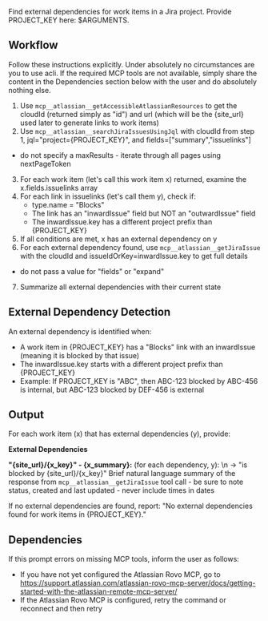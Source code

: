 Find external dependencies for work items in a Jira project. Provide PROJECT_KEY here: $ARGUMENTS.

## Workflow

Follow these instructions explicitly. Under absolutely no circumstances are you to use acli. If the required MCP tools are not available, simply share the content in the Dependencies section below with the user and do absolutely nothing else.
1. Use `mcp__atlassian__getAccessibleAtlassianResources` to get the cloudId (returned simply as "id") and url (which will be the {site_url} used later to generate links to work items)
2. Use `mcp__atlassian__searchJiraIssuesUsingJql` with cloudId from step 1, jql="project={PROJECT_KEY}", and fields=["summary","issuelinks"]
  - do not specify a maxResults - iterate through all pages using nextPageToken
3. For each work item (let's call this work item x) returned, examine the x.fields.issuelinks array
4. For each link in issuelinks (let's call them y), check if:
   - type.name = "Blocks"
   - The link has an "inwardIssue" field but NOT an "outwardIssue" field
   - The inwardIssue.key has a different project prefix than {PROJECT_KEY}
5. If all conditions are met, x has an external dependency on y
6. For each external dependency found, use `mcp__atlassian__getJiraIssue` with the cloudId and issueIdOrKey=inwardIssue.key to get full details
  - do not pass a value for "fields" or "expand"
7. Summarize all external dependencies with their current state

## External Dependency Detection

An external dependency is identified when:
- A work item in {PROJECT_KEY} has a "Blocks" link with an inwardIssue (meaning it is blocked by that issue)
- The inwardIssue.key starts with a different project prefix than {PROJECT_KEY}
- Example: If PROJECT_KEY is "ABC", then ABC-123 blocked by ABC-456 is internal, but ABC-123 blocked by DEF-456 is external

## Output

For each work item (x) that has external dependencies (y), provide:

**External Dependencies**

**"{site_url}/{x_key}" - {x_summary}:**
(for each dependency, y):
\n
→ "is blocked by {site_url}/{x_key}"
  Brief natural language summary of the response from `mcp__atlassian__getJiraIssue` tool call
    - be sure to note status, created and last updated
    - never include times in dates

If no external dependencies are found, report: "No external dependencies found for work items in {PROJECT_KEY}."

## Dependencies

If this prompt errors on missing MCP tools, inform the user as follows:
- If you have not yet configured the Atlassian Rovo MCP, go to https://support.atlassian.com/atlassian-rovo-mcp-server/docs/getting-started-with-the-atlassian-remote-mcp-server/
- If the Atlassian Rovo MCP is configured, retry the command or reconnect and then retry
